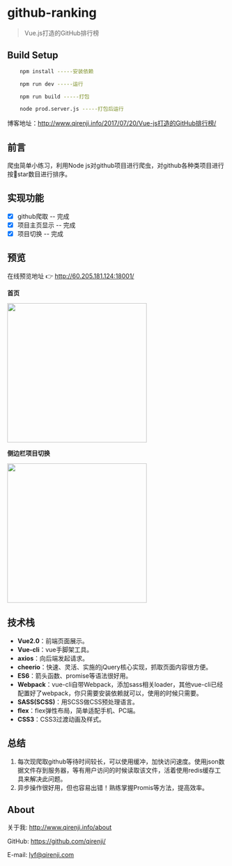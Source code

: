 # github-ranking

> Vue.js打造的GitHub排行榜

## Build Setup

``` bash
	npm install -----安装依赖

	npm run dev -----运行

	npm run build -----打包

	node prod.server.js -----打包后运行
```

博客地址：http://www.qirenji.info/2017/07/20/Vue-js打造的GitHub排行榜/

## 前言
爬虫简单小练习，利用Node js对github项目进行爬虫，对github各种类项目进行按🌟star数目进行排序。

## 实现功能
- [x] github爬取 -- 完成
- [x] 项目主页显示 -- 完成
- [x] 项目切换 -- 完成

## 预览
在线预览地址 👉 http://60.205.181.124:18001/

**首页**

<img src="http://www.qirenji.info/img/github-ranking/index.png" width="320">

**侧边栏项目切换**

<img src="http://www.qirenji.info/img/github-ranking/aside.png" width="320">


## 技术栈
- **Vue2.0**：前端页面展示。
- **Vue-cli**：vue手脚架工具。
- **axios**：向后端发起请求。
- **cheerio**：快速、灵活、实施的jQuery核心实现，抓取页面内容很方便。
- **ES6**：箭头函数、promise等语法很好用。
- **Webpack**：vue-cli自带Webpack，添加sass相关loader，其他vue-cli已经配置好了webpack，你只需要安装依赖就可以，使用的时候只需要<style lang="scss"></style>。
- **SASS(SCSS)**：用SCSS做CSS预处理语言。
- **flex**：flex弹性布局，简单适配手机、PC端。
- **CSS3**：CSS3过渡动画及样式。


## 总结

1. 每次现爬取github等待时间较长，可以使用缓冲，加快访问速度。使用json数据文件存到服务器，等有用户访问的时候读取该文件，活着使用redis缓存工具来解决此问题。
2. 异步操作很好用，但也容易出错！熟练掌握Promis等方法，提高效率。

## About
关于我: http://www.qirenji.info/about

GitHub: https://github.com/qirenji/

E-mail: lyf@qirenji.com
